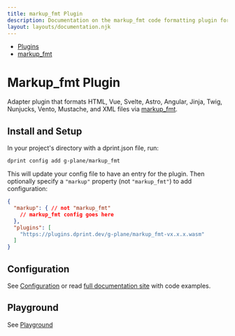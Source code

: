 ```yaml
---
title: markup_fmt Plugin
description: Documentation on the markup_fmt code formatting plugin for dprint.
layout: layouts/documentation.njk
---
```


<nav class="breadcrumb" aria-label="breadcrumbs">
  <ul>
    <li><a href="/plugins">Plugins</a></li>
    <li><a href="/plugins/markup_fmt">markup_fmt</a></li>
  </ul>
</nav>

# Markup_fmt Plugin

Adapter plugin that formats HTML, Vue, Svelte, Astro, Angular, Jinja, Twig, Nunjucks, Vento, Mustache, and XML files via [markup_fmt](https://github.com/g-plane/markup_fmt).

## Install and Setup

In your project's directory with a dprint.json file, run:

```shellsession
dprint config add g-plane/markup_fmt
```

This will update your config file to have an entry for the plugin. Then optionally specify a `"markup"` property (not `"markup_fmt"`) to add configuration:

```json
{
  "markup": { // not "markup_fmt"
    // markup_fmt config goes here
  },
  "plugins": [
    "https://plugins.dprint.dev/g-plane/markup_fmt-vx.x.x.wasm"
  ]
}
```

## Configuration

See [Configuration](/plugins/markup_fmt/config) or read [full documentation site](https://markup-fmt.netlify.app/) with code examples.

## Playground

See [Playground](https://dprint.dev/playground#plugin/markup_fmt)
